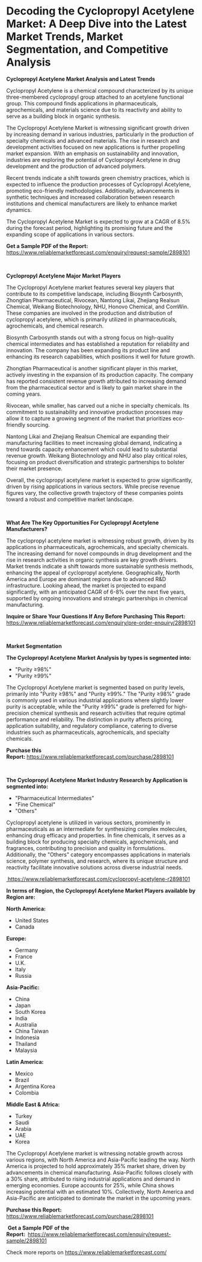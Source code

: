 <p><h1>Decoding the Cyclopropyl Acetylene Market: A Deep Dive into the Latest Market Trends, Market Segmentation, and Competitive Analysis</h1></p><p><strong>Cyclopropyl Acetylene Market Analysis and Latest Trends</strong></p>
<p><p>Cyclopropyl Acetylene is a chemical compound characterized by its unique three-membered cyclopropyl group attached to an acetylene functional group. This compound finds applications in pharmaceuticals, agrochemicals, and materials science due to its reactivity and ability to serve as a building block in organic synthesis.</p><p>The Cyclopropyl Acetylene Market is witnessing significant growth driven by increasing demand in various industries, particularly in the production of specialty chemicals and advanced materials. The rise in research and development activities focused on new applications is further propelling market expansion. With an emphasis on sustainability and innovation, industries are exploring the potential of Cyclopropyl Acetylene in drug development and the production of advanced polymers.</p><p>Recent trends indicate a shift towards green chemistry practices, which is expected to influence the production processes of Cyclopropyl Acetylene, promoting eco-friendly methodologies. Additionally, advancements in synthetic techniques and increased collaboration between research institutions and chemical manufacturers are likely to enhance market dynamics. </p><p>The Cyclopropyl Acetylene Market is expected to grow at a CAGR of 8.5% during the forecast period, highlighting its promising future and the expanding scope of applications in various sectors.</p></p>
<p><strong>Get a Sample PDF of the Report:&nbsp;</strong> <a href="https://www.reliablemarketforecast.com/enquiry/request-sample/2898101?utm_campaign=3194&utm_medium=2&utm_source=Github&utm_content=ia&utm_term=15032025&utm_id=cyclopropyl-acetylene">https://www.reliablemarketforecast.com/enquiry/request-sample/2898101</a></p>
<p>&nbsp;</p>
<p><strong>Cyclopropyl Acetylene Major Market Players</strong></p>
<p><p>The Cyclopropyl Acetylene market features several key players that contribute to its competitive landscape, including Biosynth Carbosynth, Zhongtian Pharmaceutical, Rivocean, Nantong Likai, Zhejiang Realsun Chemical, Weikang Biotechnology, NHU, Honovo Chemical, and ComWin. These companies are involved in the production and distribution of cyclopropyl acetylene, which is primarily utilized in pharmaceuticals, agrochemicals, and chemical research.</p><p>Biosynth Carbosynth stands out with a strong focus on high-quality chemical intermediates and has established a reputation for reliability and innovation. The company has been expanding its product line and enhancing its research capabilities, which positions it well for future growth.</p><p>Zhongtian Pharmaceutical is another significant player in this market, actively investing in the expansion of its production capacity. The company has reported consistent revenue growth attributed to increasing demand from the pharmaceutical sector and is likely to gain market share in the coming years.</p><p>Rivocean, while smaller, has carved out a niche in specialty chemicals. Its commitment to sustainability and innovative production processes may allow it to capture a growing segment of the market that prioritizes eco-friendly sourcing.</p><p>Nantong Likai and Zhejiang Realsun Chemical are expanding their manufacturing facilities to meet increasing global demand, indicating a trend towards capacity enhancement which could lead to substantial revenue growth. Weikang Biotechnology and NHU also play critical roles, focusing on product diversification and strategic partnerships to bolster their market presence.</p><p>Overall, the cyclopropyl acetylene market is expected to grow significantly, driven by rising applications in various sectors. While precise revenue figures vary, the collective growth trajectory of these companies points toward a robust and competitive market landscape.</p></p>
<p>&nbsp;</p>
<p><strong>What Are The Key Opportunities For Cyclopropyl Acetylene Manufacturers?</strong></p>
<p><p>The cyclopropyl acetylene market is witnessing robust growth, driven by its applications in pharmaceuticals, agrochemicals, and specialty chemicals. The increasing demand for novel compounds in drug development and the rise in research activities in organic synthesis are key growth drivers. Market trends indicate a shift towards more sustainable synthesis methods, enhancing the appeal of cyclopropyl acetylene. Geographically, North America and Europe are dominant regions due to advanced R&D infrastructure. Looking ahead, the market is projected to expand significantly, with an anticipated CAGR of 6-8% over the next five years, supported by ongoing innovations and strategic partnerships in chemical manufacturing.</p></p>
<p><strong>Inquire or Share Your Questions If Any Before Purchasing This Report:</strong> <a href="https://www.reliablemarketforecast.com/enquiry/pre-order-enquiry/2898101?utm_campaign=3194&utm_medium=2&utm_source=Github&utm_content=ia&utm_term=15032025&utm_id=cyclopropyl-acetylene">https://www.reliablemarketforecast.com/enquiry/pre-order-enquiry/2898101</a></p>
<p>&nbsp;</p>
<p><strong>Market Segmentation</strong></p>
<p><strong>The Cyclopropyl Acetylene Market Analysis by types is segmented into:</strong></p>
<p><ul><li>"Purity ≥98%"</li><li>"Purity ≥99%"</li></ul></p>
<p><p>The Cyclopropyl Acetylene market is segmented based on purity levels, primarily into "Purity ≥98%" and "Purity ≥99%." The "Purity ≥98%" grade is commonly used in various industrial applications where slightly lower purity is acceptable, while the "Purity ≥99%" grade is preferred for high-precision chemical synthesis and research activities that require optimal performance and reliability. The distinction in purity affects pricing, application suitability, and regulatory compliance, catering to diverse industries such as pharmaceuticals, agrochemicals, and specialty chemicals.</p></p>
<p><strong>Purchase this Report:&nbsp;</strong><a href="https://www.reliablemarketforecast.com/purchase/2898101?utm_campaign=3194&utm_medium=2&utm_source=Github&utm_content=ia&utm_term=15032025&utm_id=cyclopropyl-acetylene">https://www.reliablemarketforecast.com/purchase/2898101</a></p>
<p>&nbsp;</p>
<p><strong>The Cyclopropyl Acetylene Market Industry Research by Application is segmented into:</strong></p>
<p><ul><li>"Pharmaceutical Intermediates"</li><li>"Fine Chemical"</li><li>"Others"</li></ul></p>
<p><p>Cyclopropyl acetylene is utilized in various sectors, prominently in pharmaceuticals as an intermediate for synthesizing complex molecules, enhancing drug efficacy and properties. In fine chemicals, it serves as a building block for producing specialty chemicals, agrochemicals, and fragrances, contributing to precision and quality in formulations. Additionally, the "Others" category encompasses applications in materials science, polymer synthesis, and research, where its unique structure and reactivity facilitate innovative solutions across diverse industrial needs.</p></p>
<p><a href="https://www.reliablemarketforecast.com/cyclopropyl-acetylene-r2898101?utm_campaign=3194&utm_medium=2&utm_source=Github&utm_content=ia&utm_term=15032025&utm_id=cyclopropyl-acetylene">&nbsp;https://www.reliablemarketforecast.com/cyclopropyl-acetylene-r2898101</a></p>
<p><strong>In terms of Region, the Cyclopropyl Acetylene Market Players available by Region are:</strong></p>
<p>
    <p> <strong> North America: </strong>
        <ul>
            <li>United States</li>
            <li>Canada</li>
        </ul>
        </p> 
    <p> <strong> Europe: </strong>
        <ul>
            <li>Germany</li>
            <li>France</li>
            <li>U.K.</li>
            <li>Italy</li>
            <li>Russia</li>
        </ul>
        </p> 
    <p> <strong> Asia-Pacific: </strong>
        <ul>
            <li>China</li>
            <li>Japan</li>
            <li>South Korea</li>
            <li>India</li>
            <li>Australia</li>
            <li>China Taiwan</li>
            <li>Indonesia</li>
            <li>Thailand</li>
            <li>Malaysia</li>
        </ul>
        </p> 
    <p> <strong> Latin America: </strong>
        <ul>
            <li>Mexico</li>
            <li>Brazil</li>
            <li>Argentina Korea</li>
            <li>Colombia</li>
        </ul>
        </p> 
    <p> <strong> Middle East & Africa: </strong>
        <ul>
            <li>Turkey</li>
            <li>Saudi</li>
            <li>Arabia</li>
            <li>UAE</li>
            <li>Korea</li>
        </ul>
    </p>
    </p>
<p><p>The Cyclopropyl Acetylene market is witnessing notable growth across various regions, with North America and Asia-Pacific leading the way. North America is projected to hold approximately 35% market share, driven by advancements in chemical manufacturing. Asia-Pacific follows closely with a 30% share, attributed to rising industrial applications and demand in emerging economies. Europe accounts for 25%, while China shows increasing potential with an estimated 10%. Collectively, North America and Asia-Pacific are anticipated to dominate the market in the upcoming years.</p></p>
<p><strong>Purchase this Report: </strong><a href="https://www.reliablemarketforecast.com/purchase/2898101?utm_campaign=3194&utm_medium=2&utm_source=Github&utm_content=ia&utm_term=15032025&utm_id=cyclopropyl-acetylene">https://www.reliablemarketforecast.com/purchase/2898101</a></p>
<p>&nbsp;<strong>Get a Sample PDF of the Report:&nbsp;&nbsp;</strong><a href="https://www.reliablemarketforecast.com/enquiry/request-sample/2898101?utm_campaign=3194&utm_medium=2&utm_source=Github&utm_content=ia&utm_term=15032025&utm_id=cyclopropyl-acetylene">https://www.reliablemarketforecast.com/enquiry/request-sample/2898101</a></p>
<p><strong></strong></p>
<p>Check more reports on <a href="https://www.reliablemarketforecast.com/?utm_campaign=3194&utm_medium=2&utm_source=Github&utm_content=ia&utm_term=15032025&utm_id=cyclopropyl-acetylene">https://www.reliablemarketforecast.com/</a></p>